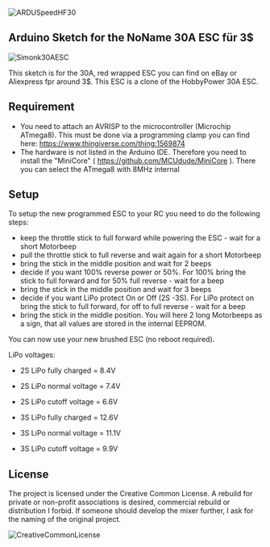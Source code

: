 ![ARDUSpeedHF30](https://marcostoffers.github.io/arduspeedhf30logo640.png)
## Arduino Sketch for the NoName 30A ESC für 3$
![Simonk30AESC](https://marcostoffers.github.io/simonk30a.png)

This sketch is for the 30A, red wrapped ESC you can find on eBay or Aliexpress fpr around 3$. This ESC is a clone of the HobbyPower 30A ESC.

## Requirement
- You need to attach an AVRISP to the microcontroller (Microchip ATmega8). This must be done via a programming clamp you can find here: https://www.thingiverse.com/thing:1569874
- The hardware is not listed in the Arduino IDE. Therefore you need to install the "MiniCore" ( https://github.com/MCUdude/MiniCore ). There you can select the ATmega8 with 8MHz internal

## Setup
To setup the new programmed ESC to your RC you need to do the following steps:
* keep the throttle stick to full forward while powering the ESC - wait for a short Motorbeep
* pull the throttle stick to full reverse and wait again for a short Motorbeep
* bring the stick in the middle position and wait for 2 beeps
* decide if you want 100% reverse power or 50%. For 100% bring the stick to full forward and for 50% full reverse - wait for a beep
* bring the stick in the middle position and wait for 3 beeps
* decide if you want LiPo protect On or Off (2S -3S). For LiPo protect on bring the stick to full forward, for off to full reverse - wait for a beep
* bring the stick in the middle position. You will here 2 long Motorbeeps as a sign, that all values are stored in the internal EEPROM.

You can now use your new brushed ESC (no reboot required).

LiPo voltages:
* 2S LiPo fully charged = 8.4V
* 2S LiPo normal voltage = 7.4V
* 2S LiPo cutoff voltage = 6.6V

* 3S LiPo fully charged = 12.6V
* 3S LiPo normal voltage = 11.1V
* 3S LiPo cutoff voltage = 9.9V
 
## License
The project is licensed under the Creative Common License. A rebuild for private or non-profit associations is desired, commercial rebuild or distribution I forbid. If someone should develop the mixer further, I ask for the naming of the original project.

![CreativeCommonLicense](https://marcostoffers.github.io/cc.png)
